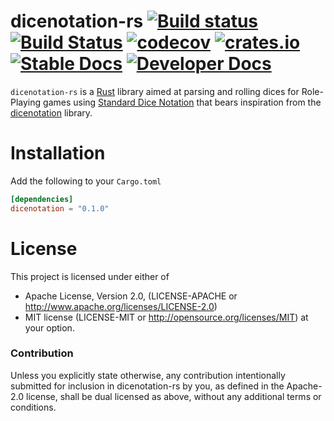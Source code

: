 # dicenotation-rs [![Build status](https://ci.appveyor.com/api/projects/status/98cx0qvm7d0rvkqj?svg=true)](https://ci.appveyor.com/project/mattiascibien/dicenotation-rs) [![Build Status](https://travis-ci.org/mattiascibien/dicenotation-rs.svg?branch=master)](https://travis-ci.org/mattiascibien/dicenotation-rs) [![codecov](https://codecov.io/gh/mattiascibien/dicenotation-rs/branch/master/graph/badge.svg)](https://codecov.io/gh/mattiascibien/dicenotation-rs) [![crates.io](https://img.shields.io/badge/crates.io-v0.1.0-orange.svg?longCache=true)](https://crates.io/crates/dicenotation) [![Stable Docs](https://img.shields.io/badge/docs-stable-green.svg)](https://docs.rs/dicenotation/0.1.0/) [![Developer Docs](https://img.shields.io/badge/docs-devel-orange.svg)](https://mattiascibien.github.io/dicenotation-rs/)

`dicenotation-rs` is a [Rust](https://www.rust-lang.org/) library aimed at parsing and rolling dices for Role-Playing games using [Standard Dice Notation](https://en.wikipedia.org/wiki/Dice_notation#Standard_notation) that bears inspiration from the  [dicenotation](https://github.com/mattiascibien/dicenotation) library. 

# Installation

Add the following to your `Cargo.toml`
```toml
[dependencies]
dicenotation = "0.1.0"
```
# License
This project is licensed under either of

 * Apache License, Version 2.0, (LICENSE-APACHE or http://www.apache.org/licenses/LICENSE-2.0)
 * MIT license (LICENSE-MIT or http://opensource.org/licenses/MIT) at your option.

### Contribution
Unless you explicitly state otherwise, any contribution intentionally submitted for inclusion in dicenotation-rs by you, as defined in the Apache-2.0 license, shall be dual licensed as above, without any additional terms or conditions.
